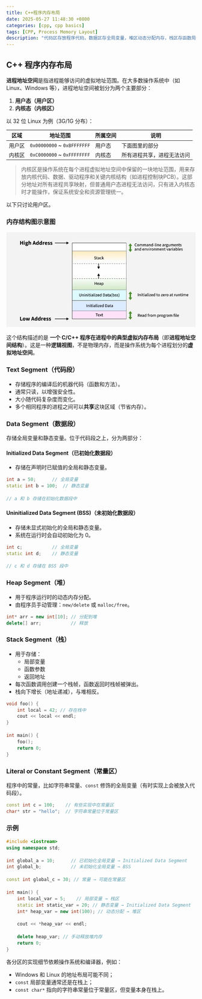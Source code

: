 ```yaml
---
title: C++程序内存布局
date: 2025-05-27 11:48:30 +0800
categories: [cpp, cpp basics]
tags: [CPP, Process Memory Layout]
description: "代码区存放程序代码，数据区存全局变量，堆区动态分配内存，栈区存函数局部变量。"
---
```

## C++ 程序内存布局

**进程地址空间**是指进程能够访问的虚拟地址范围。在大多数操作系统中（如 Linux、Windows 等），进程地址空间被划分为两个主要部分：

1. **用户态（用户区）**
2. **内核态（内核区）**

以 32 位 Linux 为例（3G/1G 分布）：

| 区域   | 地址范围                    | 所属空间 | 说明                       |
| ------ | --------------------------- | -------- | -------------------------- |
| 用户区 | `0x00000000` ~ `0xBFFFFFFF` | 用户态   | 下面图里的部分             |
| 内核区 | `0xC0000000` ~ `0xFFFFFFFF` | 内核态   | 所有进程共享，进程无法访问 |

> 内核区是操作系统在每个进程虚拟地址空间中保留的一块地址范围，用来存放内核代码、数据、驱动程序和关键内核结构（如进程控制块PCB）。这部分地址对所有进程共享映射，但普通用户态进程无法访问，只有进入内核态时才能操作，保证系统安全和资源管理统一。

以下只讨论用户区。

### 内存结构图示意图

![Memory-Layout-of-C-Program](/assets/media/pictures/cpp/C++程序内存布局.assets/Memory-Layout-of-C-Program.webp)

这个结构描述的是 **一个 C/C++ 程序在进程中的典型虚拟内存布局**（即**进程地址空间结构**）。这是一种**逻辑视图**，不是物理内存，而是操作系统为每个进程划分的**虚拟地址空间**。

### Text Segment（代码段）

- 存储程序的编译后的机器代码（函数和方法）。
- 通常只读，以增强安全性。
- 大小随代码复杂度而变化。
- 多个相同程序的进程之间可以**共享**这块区域（节省内存）。

### Data Segment（数据段）

存储全局变量和静态变量。位于代码段之上，分为两部分：

#### Initialized Data Segment（已初始化数据段）

- 存储在声明时已赋值的全局和静态变量。

```cpp
int a = 50;      // 全局变量
static int b = 100;  // 静态变量

// a 和 b 存储在初始化数据段中
```

#### Uninitialized Data Segment (BSS)（未初始化数据段）

- 存储未显式初始化的全局和静态变量。
- 系统在运行时会自动初始化为 0。

```cpp
int c;           // 全局变量
static int d;    // 静态变量

// c 和 d 存储在 BSS 段中
```

### Heap Segment（堆）

- 用于程序运行时的动态内存分配。
- 由程序员手动管理：`new/delete` 或 `malloc/free`。

```cpp
int* arr = new int[10]; // 分配到堆
delete[] arr;           // 释放
```

### Stack Segment（栈）

- 用于存储：
  - 局部变量
  - 函数参数
  - 返回地址
- 每次函数调用创建一个栈帧，函数返回时栈帧被弹出。
- 栈向下增长（地址递减），与堆相反。

```cpp
void foo() {
    int local = 42; // 存在栈中
    cout << local << endl;
}

int main() {
    foo();
    return 0;
}
```

### Literal or Constant Segment（常量区）

程序中的常量，比如字符串常量、`const` 修饰的全局变量（有时实现上会被放入代码段）。

```cpp
const int c = 100;    // 有些实现中在常量区
char* str = "hello";  // 字符串常量位于常量区
```

### 示例

```cpp
#include <iostream>
using namespace std;

int global_a = 10;      // 已初始化全局变量 → Initialized Data Segment
int global_b;           // 未初始化全局变量 → BSS

const int global_c = 30; // 常量 → 可能在常量区

int main() {
    int local_var = 5;    // 局部变量 → 栈区
    static int static_var = 20; // 静态变量 → Initialized Data Segment
    int* heap_var = new int(100); // 动态分配 → 堆区

    cout << *heap_var << endl;

    delete heap_var; // 手动释放堆内存
    return 0;
}
```

各分区的实现细节依赖操作系统和编译器，例如：

- Windows 和 Linux 的地址布局可能不同；
- `const` 局部变量通常还是在栈上；
- `const char*` 指向的字符串常量位于常量区，但变量本身在栈上。
